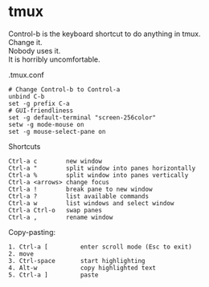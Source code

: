# tmux

Control-b is the keyboard shortcut to do anything in tmux.  
Change it.   
Nobody uses it.   
It is horribly uncomfortable.  

.tmux.conf

    # Change Control-b to Control-a
    unbind C-b
    set -g prefix C-a
    # GUI-friendliness
    set -g default-terminal "screen-256color"
    setw -g mode-mouse on
    set -g mouse-select-pane on

Shortcuts

    Ctrl-a c        new window
    Ctrl-a "        split window into panes horizontally
    Ctrl-a %        split window into panes vertically
    Ctrl-a <arrows> change focus
    Ctrl-a !        break pane to new window
    Ctrl-a ?        list available commands
    Ctrl-a w        list windows and select window
    Ctrl-a Ctrl-o   swap panes
    Ctrl-a ,        rename window

Copy-pasting:

    1. Ctrl-a [         enter scroll mode (Esc to exit)
    2. move
    3. Ctrl-space       start highlighting
    4. Alt-w            copy highlighted text
    5. Ctrl-a ]         paste
